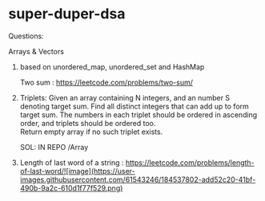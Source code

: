# super-duper-dsa


Questions:

Arrays & Vectors

1. based on unordered_map, unordered_set and HashMap

	Two sum : https://leetcode.com/problems/two-sum/

2. Triplets:
	Given an array containing N integers, and an number S denoting target sum.
	Find all distinct integers that can add up to form target sum. The numbers in each triplet should be ordered in ascending order, and triplets should be ordered too. 	
	Return empty array if no such triplet exists.

	SOL: IN REPO /Array
	
3. Length of last word of a string  :  https://leetcode.com/problems/length-of-last-word/![image](https://user-images.githubusercontent.com/61543246/184537802-add52c20-41bf-490b-9a2c-610d1f77f529.png)

